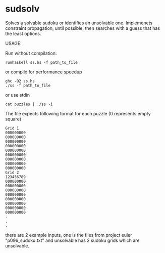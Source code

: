 # sudsolv

Solves a solvable sudoku or identifies an unsolvable one.
Implemenets constraint propagation, until possible, then searches with a guess that has the least options.

USAGE:

Run without compilation:
```
runhaskell ss.hs -f path_to_file
```

or compile for performance speedup
```
ghc -O2 ss.hs
./ss -f path_to_file
```

or use stdin 
```
cat puzzles | ./ss -i
```



The file expects following format for each puzzle
(0 represents empty square)
```
Grid 1
000000000
000000000
000000000
000000000
000000000
000000000
000000000
000000000
000000000
Grid 2
123456789
000000000
000000000
000000000
000000000
000000000
000000000
000000000
000000000
.
.
.
```

there are 2 example inputs, one is the files from project euler "p096_sudoku.txt"
and unsolvable has 2 sudoku grids which are unsolvable.
